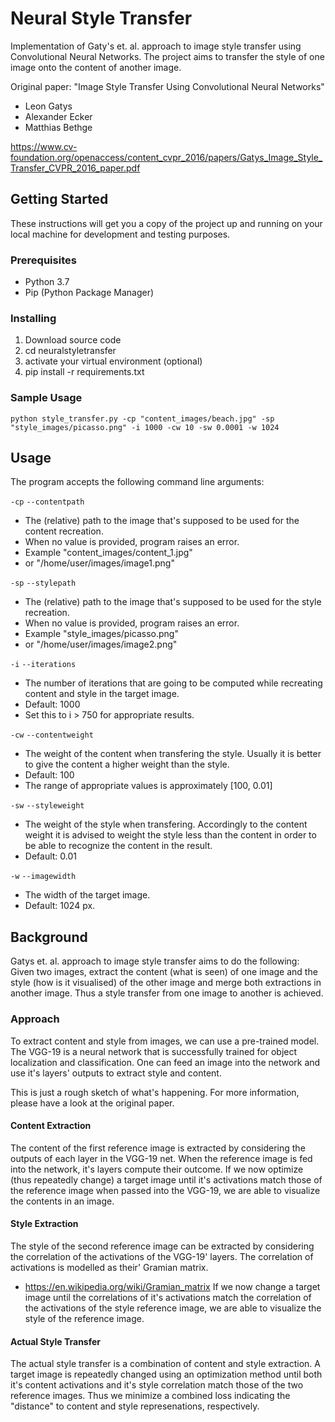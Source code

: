 # Neural Style Transfer

Implementation of Gaty's et. al. approach to image style transfer using Convolutional Neural Networks. The project
aims to transfer the style of one image onto the content of another image.

Original paper:
"Image Style Transfer Using Convolutional Neural Networks"
- Leon Gatys
- Alexander Ecker
- Matthias Bethge

https://www.cv-foundation.org/openaccess/content_cvpr_2016/papers/Gatys_Image_Style_Transfer_CVPR_2016_paper.pdf

## Getting Started

These instructions will get you a copy of the project up and running on your local machine for development and testing purposes.

### Prerequisites

- Python 3.7
- Pip (Python Package Manager)

### Installing

1. Download source code
2. cd neuralstyletransfer
3. activate your virtual environment (optional)
4. pip install -r requirements.txt

### Sample Usage
`python style_transfer.py -cp "content_images/beach.jpg" -sp "style_images/picasso.png" -i 1000 -cw 10 -sw 0.0001 -w 1024`

## Usage
The program accepts the following command line arguments:

`-cp`
`--contentpath`
- The (relative) path to the image that's supposed to be used for the content recreation. 
- When no value is provided, program raises an error.
- Example "content_images/content_1.jpg"
- or "/home/user/images/image1.png"

`-sp`
`--stylepath`
- The (relative) path to the image that's supposed to be used for the style recreation.
- When no value is provided, program raises an error.
- Example "style_images/picasso.png"
- or "/home/user/images/image2.png"

`-i`
`--iterations`
- The number of iterations that are going to be computed while recreating content and style in the target image.
- Default: 1000
- Set this to i > 750 for appropriate results.

`-cw`
`--contentweight`
- The weight of the content when transfering the style. Usually it is better to give the content a higher weight than the style. 
- Default: 100
- The range of appropriate values is approximately [100, 0.01]

`-sw`
`--styleweight`
- The weight of the style when transfering. Accordingly to the content weight it is advised to weight the style less than the content in order to be able to recognize the content in the result.
- Default: 0.01

`-w`
`--imagewidth`
- The width of the target image.
- Default: 1024 px.

## Background
Gatys et. al. approach to image style transfer aims to do the following: Given two images, extract the content (what is seen) of one image and the style (how is it visualised) of the other image and merge both extractions in another image. Thus a style transfer from one image to another is achieved.

### Approach
To extract content and style from images, we can use a pre-trained model. The VGG-19 is a neural network that is successfully trained for object localization and classification. One can feed an image into the network and use it's layers' outputs to extract style and content.

This is just a rough sketch of what's happening. For more information, please have a look at the original paper.

#### Content Extraction
The content of the first reference image is extracted by considering the outputs of each layer in the VGG-19 net. When the reference image is fed into the network, it's layers compute their outcome. If we now optimize (thus repeatedly change) a target image until it's activations match those of the reference image when passed into the VGG-19, we are able to visualize the contents in an image.

#### Style Extraction
The style of the second reference image can be extracted by considering the correlation of the activations of the VGG-19' layers. The correlation of activations is modelled as their' Gramian matrix. 
- https://en.wikipedia.org/wiki/Gramian_matrix
If we now change a target image until the correlations of it's activations match the correlation of the activations of the style reference image, we are able to visualize the style of the reference image.

#### Actual Style Transfer
The actual style transfer is a combination of content and style extraction. A target image is repeatedly changed using an optimization method until both it's content activations and it's style correlation match those of the two reference images.
Thus we minimize a combined loss indicating the "distance" to content and style represenations, respectively.



